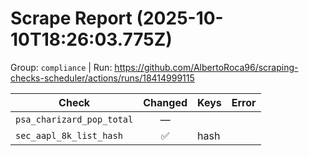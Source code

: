 # Scrape Report (2025-10-10T18:26:03.775Z)

Group: `compliance`  |  Run: https://github.com/AlbertoRoca96/scraping-checks-scheduler/actions/runs/18414999115

| Check | Changed | Keys | Error |
|---|:---:|:--|:--|
| `psa_charizard_pop_total` | — |  |  |
| `sec_aapl_8k_list_hash` | ✅ | hash |  |
